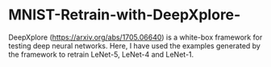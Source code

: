 # MNIST-Retrain-with-DeepXplore-
DeepXplore (https://arxiv.org/abs/1705.06640) is a white-box framework for testing deep neural networks. Here, I have used the examples generated by the framework to retrain LeNet-5, LeNet-4 and LeNet-1.
